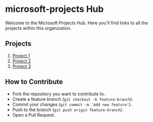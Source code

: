 # microsoft-projects Hub

Welcome to the Microsoft Projects Hub. Here you'll find links to all the projects within this organization.

## Projects

1. [Project 1](https://github.com/YourOrganization/microsoft-project-1)
2. [Project 2](https://github.com/YourOrganization/microsoft-project-2)
3. [Project 3](https://github.com/YourOrganization/microsoft-project-3)

## How to Contribute

- Fork the repository you want to contribute to.
- Create a feature branch (`git checkout -b feature-branch`).
- Commit your changes (`git commit -m 'Add new feature'`).
- Push to the branch (`git push origin feature-branch`).
- Open a Pull Request.
